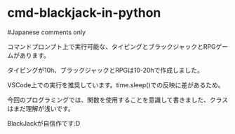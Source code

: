 # cmd-blackjack-in-python

#Japanese comments only

コマンドプロンプト上で実行可能な、タイピングとブラックジャックとRPGゲームがあります。

タイピングが10h、ブラックジャックとRPGは10-20hで作成しました。

VSCode上での実行を推奨しています。time.sleep()での反映に差があるため。

今回のプログラミングでは、関数を使用することを意識して書きました、クラスはまだ理解が浅いです。

BlackJackが自信作です:D
